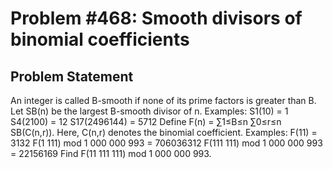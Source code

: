 # Problem #468: Smooth divisors of binomial coefficients 

## Problem Statement 

An integer is called B-smooth if none of its prime factors is greater than B.
Let SB(n) be the largest B-smooth divisor of n.
Examples:
S1(10) = 1
S4(2100) = 12
S17(2496144) = 5712
Define F(n) = ∑1≤B≤n ∑0≤r≤n SB(C(n,r)). Here, C(n,r) denotes the binomial coefficient.
Examples:
F(11) = 3132
F(1 111) mod 1 000 000 993 = 706036312
F(111 111) mod 1 000 000 993 = 22156169
Find F(11 111 111) mod 1 000 000 993.

